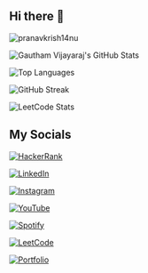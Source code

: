 ## Hi there 👋

<!--
**gauthiii/gauthiii** is a ✨ _special_ ✨ repository because its `README.md` (this file) appears on your GitHub profile.

Here are some ideas to get you started:

- 🔭 I’m currently working on ...
- 🌱 I’m currently learning ...
- 👯 I’m looking to collaborate on ...
- 🤔 I’m looking for help with ...
- 💬 Ask me about ...
- 📫 How to reach me: ...
- 😄 Pronouns: ...
- ⚡ Fun fact: ...

theme: radical
-->
<p align="left"> <img src="https://komarev.com/ghpvc/?username=gauthiii&label=Profile%20views&color=0e75b6&style=flat" alt="pranavkrish14nu" /> </p>

![Gautham Vijayaraj's GitHub Stats](https://github-readme-stats.vercel.app/api?username=gauthiii&show_icons=true&theme=dark)

![Top Languages](https://github-readme-stats.vercel.app/api/top-langs/?username=gauthiii&layout=compact&theme=dark)

![GitHub Streak](https://streak-stats.demolab.com/?user=gauthiii&theme=dark)

![LeetCode Stats](https://leetcode.card.workers.dev/gauthiii?theme=dark&font=&extension=activity)

## My Socials

[![HackerRank](https://img.shields.io/badge/-HackerRank-red?style=flat-square&logo=HackerRank&logoColor=white)](https://www.hackerrank.com/gauthiii)

[![LinkedIn](https://img.shields.io/badge/-LinkedIn-blue?style=flat-square&logo=LinkedIn&logoColor=white)](https://www.linkedin.com/in/gautham-vijayaraj/)

[![Instagram](https://img.shields.io/badge/-Instagram-E4405F?style=flat-square&logo=Instagram&logoColor=white)](https://www.instagram.com/gauthiiis_jukebox/)

[![YouTube](https://img.shields.io/badge/-YouTube-FF0000?style=flat-square&logo=YouTube&logoColor=white)](https://www.youtube.com/@gauthiiis_jukebox)

[![Spotify](https://img.shields.io/badge/-Spotify-0C7F35?style=flat-square&logo=Spotify&logoColor=white)](https://open.spotify.com/artist/4VA6qRwjB0lKfphoydXvyD)

[![LeetCode](https://img.shields.io/badge/-LeetCode-DC8809?style=flat-square&logo=LeetCode&logoColor=black)](https://leetcode.com/u/gauthiii/)

[![Portfolio](https://img.shields.io/badge/-Portfolio-C4DCE6?style=flat-square&logo=About.me&logoColor=white)](https://gauthiii.github.io/)

